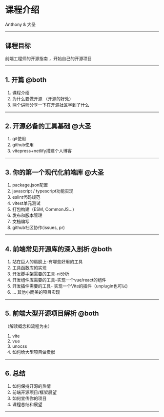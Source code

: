 # 课程介绍
Anthony & 大圣

---

## 课程目标
前端工程师的开源指南 ，开始自己的开源项目


---

## 1. 开篇 @both

   1. 课程介绍
   2. 为什么要做开源 （开源的好处）
   3. 两个讲师分享一下在开源社区学到了什么

---

## 2. 开源必备的工具基础  @大圣

   1. git使用 
   2. github使用 
   3. vitepress+netlify搭建个人博客
---

## 3. 你的第一个现代化前端库 @大圣
   1. package.json配置
   2. javascript / typescript功能实现
   3. eslint代码规范
   4. vitest单元测试
   5. 打包构建（ESM, CommonJS...)
   6. 发布和版本管理
   7. 文档编写
   8. github社区协作(issues, pr)

---

## 4. 前端常见开源库的深入剖析 @both
   1. 站在巨人的肩膀上-有哪些好用的工具
   2. 工具函数库的实现
   3. 开发脚手架需要的工具-ni分析
   4. 开发组件库需要的工具-实现一个vue/react的组件
   5. 开发插件需要的工具- 实现一个Vite的插件（unplugin也可以)
   6. ... 其他小而美的项目实现

---

## 5. 前端大型开源项目解析  @both

（解读概念和流程为主）
   1. vite
   2. vue
   3. unocss
   4. 如何给大型项目做贡献

---

## 6. 总结
   1. 如何保持开源的热情
   2. 前端开源项目/框架展望
   3. 如何宣传你的项目
   4. 课程总结和展望

---


<!-- <TeamView /> -->